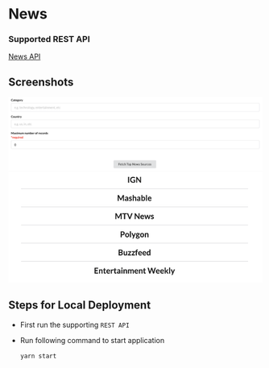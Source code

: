 # News

### Supported REST API

[News API](https://www.github.com/saran-shabd/news-api)

## Screenshots

<img src="screenshots/empty.png" alt="Not able to render the image" />

<img src="screenshots/top-news-sources.png" alt="Not able to render the image" />

## Steps for Local Deployment

-   First run the supporting `REST API`

-   Run following command to start application
    ```bash
    yarn start
    ```
